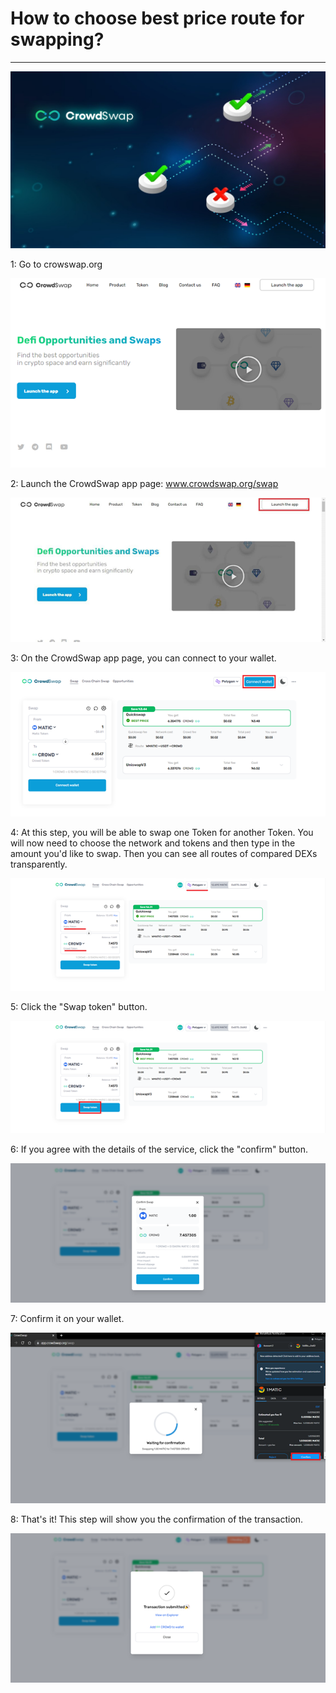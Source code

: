 # How to choose best price route for swapping?

---

![](../.gitbook/assets/how-to-choose-best-price-route-for-swapping.jpg)

1: Go to crowswap.org

![](../.gitbook/assets/how-to-choose-best-price-route-for-swapping-1.png)

2: Launch the CrowdSwap app page: www.crowdswap.org/swap

![](../.gitbook/assets/how-to-choose-best-price-route-for-swapping-2.png)

3: On the CrowdSwap app page, you can connect to your wallet.

![](../.gitbook/assets/how-to-choose-best-price-route-for-swapping-3.png)

4: At this step, you will be able to swap one Token for another Token. You will now need to choose the network and tokens and then type in the amount you'd like to swap. Then you can see all routes of compared DEXs transparently.

![](../.gitbook/assets/how-to-choose-best-price-route-for-swapping-4.png)

5: Click the "Swap token" button.

![](../.gitbook/assets/how-to-choose-best-price-route-for-swapping-5.png)

6: If you agree with the details of the service, click the "confirm" button.

![](../.gitbook/assets/how-to-choose-best-price-route-for-swapping-6.png)

7: Confirm it on your wallet.

![](../.gitbook/assets/how-to-choose-best-price-route-for-swapping-7.png)

8: That's it! This step will show you the confirmation of the transaction.

![](../.gitbook/assets/how-to-choose-best-price-route-for-swapping-8.png)
